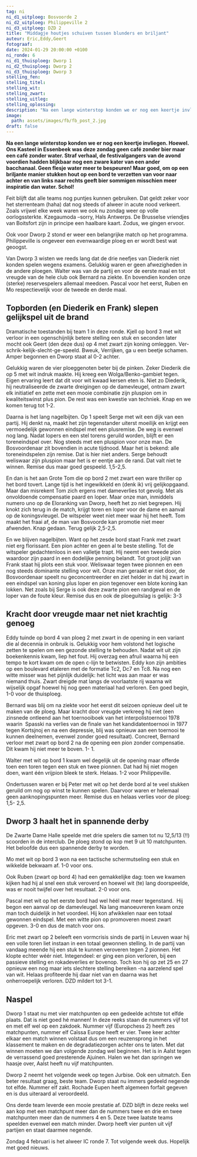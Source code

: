 ```yaml
---
tag: ni
ni_d1_uitploeg: Bosvoorde 2
ni_d2_uitploeg: Philippeville 2
ni_d3_uitploeg: DZD 2
title: "Middagje houtjes schuiven tussen blunders en briljant"
auteur: Eric,Eddy,Geert
fotograaf: 
date: 2024-01-29 20:00:00 +0100
ni_ronde: 6
ni_d1_thuisploeg: Dworp 1
ni_d2_thuisploeg: Dworp 2
ni_d3_thuisploeg: Dworp 3
stelling_fen:
stelling_titel:
stelling_wit:
stelling_zwart:
stelling_uitleg:
stelling_oplossing:
description: "Na een lange winterstop konden we er nog een keertje invliegen. Hoewel. Ons Kasteel in Essenbeek was deze zondag geen café zonder bier maar een café zonder water."
image:
  path: assets/images/fb/fb_post_2.jpg
draft: false
---
```

**Na een lange winterstop konden we er nog een keertje invliegen. Hoewel. Ons Kasteel in Essenbeek was deze zondag geen café zonder bier maar een café zonder water. Straf verhaal, de festivalgangers van de avond voordien hadden blijkbaar nog een zware kater van een ander bacchanaal. Geen flesje water meer te bespeuren! Maar goed, om op een briljante manier stukken hout op een bord te verzetten van voor naar achter en van links naar rechts geeft bier sommigen misschien meer inspiratie dan water. Schol!**<!--more-->

Feit blijft dat alle teams nog puntjes kunnen gebruiken. Dat geldt zeker voor het sterrenteam (haha) dat nog steeds of alweer in acute nood verkeert. Zoals vrijwel elke week waren we ook nu zondag weer op volle oorlogssterkte. Kzegaumoda –sorry, Hals Antwerps. De Brusselse vriendjes van Boitsfort zijn in principe een haalbare kaart. Zodus, we gingen ervoor.

Ook voor Dworp 2 stond er weer een belangrijke match op het programma. Philippeville is ongeveer een evenwaardige ploeg en er wordt best wat geoogst.

Van Dworp 3 wisten we reeds lang dat de drie neefjes van Diederik niet konden spelen wegens examens. Gelukkig waren er geen afwezigheden in de andere ploegen. Walter was van de partij en voor de eerste maal en tot vreugde van de hele club ook Bernard na ziekte. En bovendien konden onze (sterke) reservespelers allemaal meedoen. Pascal voor het  eerst, Ruben en Mo respectievelijk voor de tweede en derde maal.

## Topborden (en Diederik en Frank) slepen gelijkspel uit de brand

Dramatische toestanden bij team 1 in deze ronde. Kjell op bord 3 met wit verloor in een ogenschijnlijk betere stelling een stuk en seconden later mocht ook Geert (den deze dus) op 4 met zwart zijn koning omleggen. Ver-schrik-kelijk-slecht-ge-speeld. Bweuk, Verrijken, ga u een beetje schamen. Amper begonnen en Dworp staat al 0-2 achter.

Gelukkig waren de vier ploeggenoten beter bij de pinken. Zeker Diederik die op 5 met wit indruk maakte. Hij kreeg een Wolga/Benko-gambiet tegen. Eigen ervaring leert dat dit voor wit kwaad kersen eten is. Niet zo Diederik, hij neutraliseerde de zwarte dreigingen op de damevleugel, ontnam zwart elk initiatief en zette met een mooie combinatie zijn pluspion om in kwaliteitswinst plus pion. De rest was een kwestie van techniek. Knap en we komen terug tot 1-2.

Daarna is het lang nagelbijten. Op 1 speelt Serge met wit een dijk van een partij. Hij denkt na, maakt het zijn tegenstander uiterst moeilijk en krijgt een vermoedelijk gewonnen eindspel met een plusremise. De weg is evenwel nog lang. Nadat lopers en een stel torens geruild worden, blijft er een toreneindspel over. Nog steeds met een pluspion voor onze man. De Bosvoordenaar zit bovendien in acute tijdnood. Maar het is bekend: alle toreneindspelen zijn remise. Dat is hier niet anders. Serge behoudt weliswaar zijn pluspion maar het is er eentje aan de rand. Dat valt niet te winnen. Remise dus maar goed gespeeld. 1,5-2,5.

En dan is het aan Grote Tom die op bord 2 met zwart een ware thriller op het bord tovert. Lange tijd is het ingewikkeld en (denk ik) vrij gelijkopgaand. Maar dan misrekent Tom zich ergens met dameverlies tot gevolg. Met als onvoldoende compensatie paard en loper. Maar onze man, inmiddels numero uno op de Eloranking van Dworp, heeft het zo niet begrepen. Hij knokt zich terug in de match, krijgt toren en loper voor de dame en aanval op de koningsvleugel. De witspeler weet niet meer waar hij het heeft.  Tom maakt het fraai af, de man van Bosvoorde kan promotie niet meer afwenden. Knap gedaan. Terug gelijk 2,5-2,5.

En we blijven nagelbijten. Want op het zesde bord staat Frank met zwart niet erg florissant. Een pion achter en geen al te beste stelling. Tot de witspeler gedachtenloos in een valletje trapt. Hij neemt een tweede pion waardoor zijn paard in een dodelijke penning belandt. Tot groot jolijt van Frank staat hij plots een stuk voor. Weliswaar tegen twee pionnen en een nog steeds dominante stelling voor wit. Onze man geraakt er niet door, de Bosvoordenaar speelt nu geconcentreerder en ziet helder in dat hij zwart in een eindspel van koning plus loper en pion tegenover een blote koning kan lokken. Net zoals bij Serge is ook deze zwarte pion een randgeval en de loper van de foute kleur. Remise dus en ook de ploeguitslag is gelijk: 3-3  

## Kracht door vreugde maar net niet krachtig genoeg

Eddy tuinde op bord 4 van ploeg 2 met zwart in de opening in een variant die al decennia in onbruik is. Gelukkig voor hem volstond het logische zetten te spelen om een gezonde stelling te behouden. Nadat wit uit zijn boekenkennis kwam, liep het fout. Hij overzag een afruil waarna hij een tempo te kort kwam om de open c-lijn te betwisten. Eddy kon zijn ambities op een boulevard etaleren met de formatie Tc2, Dc7 en Tc8. Na nog een witte misser was het pijnlijk duidelijk: het licht was aan maar er was niemand thuis. Zwart dreigde mat langs de voorlaatste rij waarna wit wijselijk opgaf hoewel hij nog geen materiaal had verloren. Een goed begin, 1-0 voor de thuisploeg.

Bernard was blij om na ziekte voor het eerst dit seizoen opnieuw deel uit te maken  van de ploeg. Maar kracht door vreugde verkreeg hij niet (een zinsnede ontleend aan het toernooiboek van het interpolistoernooi 1978 waarin  Spasski na verlies van de finale van het kandidatentoernooi in 1977 tegen Kortsjnoj en na een depressie, blij was opnieuw aan een toernooi te kunnen deelnemen, evenwel zonder goed resultaat). Concreet, Bernard verloor met zwart op bord 2 na de opening een pion zonder compensatie. Dit kwam hij niet meer te boven. 1- 1.

Walter met wit op bord 1 kwam wel degelijk uit de opening maar offerde toen een toren tegen een stuk en twee pionnen. Dat had hij niet mogen doen, want één vrijpion bleek te sterk. Helaas. 1-2 voor Philippeville.

Ondertussen waren er bij Peter met wit op het derde bord al te veel stukken geruild om nog op winst te kunnen spelen. Daarvoor waren er helemaal geen aanknopingspunten meer. Remise dus en helaas verlies voor de ploeg: 1,5- 2,5.

## Dworp 3 haalt het in spannende derby

De Zwarte Dame Halle speelde met drie spelers die samen tot nu 12,5/13 (!!) scoorden in de interclub. De ploeg stond op kop met 9 uit 10 matchpunten. Het beloofde dus een spannende derby te worden.

Mo met wit op bord 3 won na een tactische schermutseling een stuk en wikkelde bekwaam af. 1-0 voor ons.

Ook Ruben (zwart op bord 4) had een gemakkelijke dag: toen we kwamen kijken had hij al snel een stuk veroverd en hoewel wit (te) lang doorspeelde, was er nooit twijfel over het resultaat. 2-0 voor ons.

Pascal met wit op het eerste bord had wel héél wat meer tegenstand.  Hij begon een aanval op de damevleugel. Na lang manoeuvreren kwam onze man toch duidelijk in het voordeel. Hij kon afwikkelen naar een totaal gewonnen eindspel. Met een witte pion op promoveren moest zwart opgeven. 3-0 en dus de match voor ons.

Eric met zwart op 2 beleeft een vormcrisis sinds de partij in Leuven waar hij een volle toren liet instaan in een totaal gewonnen stelling. In de partij van vandaag meende hij een stuk te kunnen veroveren tegen 2 pionnen. Het klopte echter wéér niet. Integendeel: er ging een pion verloren, bij een passieve stelling en rokadeverlies er bovenop. Toch kon hij op zet 25 en 27 opnieuw een nog maar iets slechtere stelling bereiken -na aarzelend spel van wit. Helaas profiteerde hij daar niet van en daarna was het onherroepelijk verloren. DZD mildert tot 3-1.

## Naspel

Dworp 1 staat nu met vier matchpunten op een gedeelde achtste tot elfde plaats. Dat is niet goed hé mannen! In deze reeks staan de nummers vijf tot en met elf wel op een zakdoek. Nummer vijf (Europchess 2) heeft zes matchpunten, nummer elf Caïssa Europe heeft er vier. Twee keer achter elkaar een match winnen volstaat dus om een reuzensprong in het klassement te maken en de degradatiezorgen achter ons te laten. Met dat winnen moeten we dan volgende zondag wel beginnen. Het is in Aalst tegen de verrassend goed presterende Ajuinen. Halen we het dan springen we haasje over, Aalst heeft nu vijf matchpunten.

Dworp 2 neemt het volgende week op tegen Jurbise. Ook een uitmatch. Een beter resultaat graag, beste team. Dworp staat nu immers gedeeld negende tot elfde. Nummer elf zakt. Rochade Eupen heeft algemeen forfait gegeven en is dus uiteraard al veroordeeld.

Ons derde team leverde een mooie prestatie af. DZD blijft in deze reeks wel aan kop met een matchpunt meer dan de nummers twee en drie en twee matchpunten meer dan de nummers 4 en 5. Deze twee laatste teams speelden evenwel een match minder. Dworp heeft vier punten uit vijf partijen en staat daarmee negende.

Zondag 4 februari is het alweer IC ronde 7. Tot volgende week dus. Hopelijk met goed nieuws.

